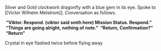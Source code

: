Silver and Gold clockwork dragonfly with a blue gem in its eye. Spoke to [[Victor Wilhelm Melstrom]]. Conversation as follows.

 **“Viktor. Respond. (viktor said smth here) Mission Status. Respond.” 
 “Things are going alright, nothing of note.” 
 “Return, Confirmation?” 
 “Return”**

Crystal in eye flashed twice before flying away